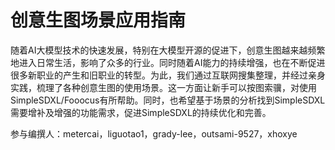 # 创意生图场景应用指南

随着AI大模型技术的快速发展，特别在大模型开源的促进下，创意生图越来越频繁地进入日常生活，影响了众多的行业。同时随着AI能力的持续增强，也在不断促进很多新职业的产生和旧职业的转型。为此，我们通过互联网搜集整理，并经过亲身实践，梳理了各种创意生图的使用场景。这一方面让新手可以按图索骥，对使用SimpleSDXL/Fooocus有所帮助。同时，也希望基于场景的分析找到SimpleSDXL需要增补及增强的功能需求，促进SimpleSDXL的持续优化和完善。

参与编撰人：metercai，liguotao1，grady-lee，outsami-9527，xhoxye
